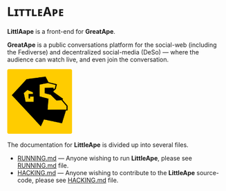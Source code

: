 # LɪᴛᴛʟᴇAᴘᴇ

**LittlAape** is a front-end for **GreatApe**.

**GreatApe** is a public conversations platform for the social-web (including the Fediverse) and decentralized social-media (DeSo) — where the audience can watch live, and even join the conversation.

<img src="doc/img/greatape-logo.png" style="width:150px" />

The documentation for **LittleApe** is divided up into several files.

* [RUNNING.md](doc/RUNNING.md) — Anyone wishing to run **LittleApe**, please see [RUNNING.md](doc/RUNNING.md) file.
* [HACKING.md](doc/HACKING.md) — Anyone wishing to contribute to the **LittleApe** source-code, please see [HACKING.md](doc/HACKING.md) file.
